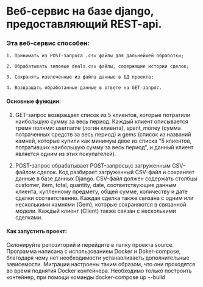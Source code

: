 # Веб-сервис на базе django, предоставляющий REST-api.

### Эта веб-сервис способен:

    1. Принимать из POST-запроса .csv файлы для дальнейшей обработки;

    2. Обрабатывать типовые deals.csv файлы, содержащие истории сделок;

    3. Сохранять извлеченные из файла данные в БД проекта;

    4. Возвращать обработанные данные в ответе на GET-запрос.

#### Основные функции:

1. GET-запрос возвращает список из 5 клиентов, которые потратили наибольшую сумму за весь период. Каждый клиент описывается тремя полями: username (логин клиента), spent_money (сумма потраченных средств за весь период) и gems (список из названий камней, которые купили как минимум двое из списка "5 клиентов, потративших наибольшую сумму за весь период", и данный клиент является одним из этих покупателей).


2. POST-запрос обрабатывает POST-запросы,с загруженным CSV-файлом сделок. Код разбирает загруженный CSV-файл и сохраняет данные в базе данных Django. CSV-файл должен содержать столбцы customer, item, total, quantity, date, соответствующие данным клиента, купленному предмету, общей сумме, количеству и дате сделки соответственно. Каждая сделка также связана с одним или несколькими камнями (Gem), которые сохраняются в связанной модели. Каждый клиент (Client) также связан с несколькими сделками.

#### Как запустить проект:
Склонируйте репозиторий и перейдите в папку проекта source.
Программа написана с использованием Docker и Doker-compose, благодаря чему нет необходимости устанавливаеть дополнительные зависемости.
Миграции настроены таким образом, что они проходятся во время поднятия Docker контейнера.
Необходимо только построить контейнер, при помощи команды docker-compose up --build
